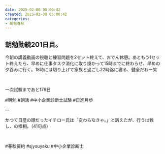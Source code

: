 ```yaml
---
date: 2025-02-08 05:00:42
created: 2025-02-08 05:00:42
categories:
- 朝勉春秋
---
```


## 朝勉勤続201日目。

今朝の講義動画の視聴と練習問題を2セット終えて、おでん休憩。あともう1セット終えたら、早めに仕事タスク消化に取り掛かって15時までに終わらせ、早めの夕吞みに行く。18時には切り上げて家族と過ごし22時迄に寝る、健全だわー笑

<br>

一次試験まであと176日

#朝勉 #朝活 #中小企業診断士試験 #日進月歩

  

\--

かつて日産の顔だったイチロー氏は「変わらなきゃ。」と訴えたが、行うは難し、の様相。（41句点）

<br>

#春秋要約 #sjyouyaku #中小企業診断士
